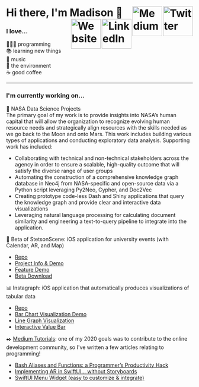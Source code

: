 # Hi there, I'm Madison 👋 [<img align="right" alt="Twitter" width="80px" src="https://img.shields.io/badge/twitter-%231DA1F2.svg?&style=for-the-badge&logo=twitter&logoColor=white" />](https://twitter.com/MadisonGipson4)[<img align="right" alt="Medium" width="80px" src="https://img.shields.io/badge/medium-%2312100E.svg?&style=for-the-badge&logo=medium&logoColor=white" />](https://medium.com/@mmgipson3)[<img align="right" alt="LinkedIn" width="80px" src="https://img.shields.io/badge/linkedin-%230077B5.svg?&style=for-the-badge&logo=linkedin&logoColor=white" />](https://www.linkedin.com/in/mgip/)[<img align="right" alt="Website" width="80px" src="https://img.shields.io/badge/website-%231ED760.svg?&style=for-the-badge&logoColor=white" />](https://madisongipson.com)

<!---[![Website](https://img.shields.io/badge/website-%231ED760.svg?&style=for-the-badge&logoColor=white)](https://madisongipson.com)     [![LinkedIn](https://img.shields.io/badge/linkedin-%230077B5.svg?&style=for-the-badge&logo=linkedin&logoColor=white)](https://www.linkedin.com/in/mgip/)     [![Medium](https://img.shields.io/badge/medium-%2312100E.svg?&style=for-the-badge&logo=medium&logoColor=white)](https://medium.com/@mmgipson3)     [![Twitter](https://img.shields.io/badge/twitter-%231DA1F2.svg?&style=for-the-badge&logo=twitter&logoColor=white)](https://twitter.com/MadisonGipson4)--->

### I love...  
👩🏻‍💻 programming  
📚 learning new things  
🎹 music  
🌿 the environment  
☕️ good coffee   

---

### I'm currently working on...  

🚀 NASA Data Science Projects  
The primary goal of my work is to provide insights into NASA’s human capital that will allow the organization to recognize evolving human resource needs and strategically align resources with the skills needed as we go back to the Moon and onto Mars. This work includes building various types of applications and conducting exploratory data analysis.
Supporting work has included:
- Collaborating with technical and non-technical stakeholders across the agency in order to ensure a scalable, high-quality outcome that will satisfy the diverse range of user groups
- Automating the construction of a comprehensive knowledge graph database in Neo4j from NASA-specific and open-source data via a Python script leveraging Py2Neo, Cypher, and Doc2Vec
- Creating prototype code-less Dash and Shiny applications that query the knowledge graph and provide clear and interactive data visualizations
- Leveraging natural language processing for calculating document similarity and engineering a text-to-query pipeline to integrate into the application.

📱 Beta of StetsonScene: iOS application for university events (with Calendar, AR, and Map)
- [Repo](https://github.com/ldhough/Stetson-Scene-Showcase)  
- [Project Info & Demo](https://www.youtube.com/watch?v=LQdyA4Y4_qM)  
- [Feature Demo](https://www.youtube.com/watch?v=Y0MAO182c0I)  
- [Beta Download](https://testflight.apple.com/join/KYifINaf)  

📊 Instagraph: iOS application that automatically produces visualizations of tabular data  
- [Repo](https://github.com/mgipson/Instagraph)  
- [Bar Chart Visualization Demo](https://www.youtube.com/watch?v=n56lA2_Rc4Y&feature=emb_logo)  
- [Line Graph Visualization](https://www.youtube.com/watch?v=WF4Gai-JpKY&feature=emb_logo)  
- [Interactive Value Bar](https://www.youtube.com/watch?v=pT0dG35hkLQ&feature=emb_logo)  

✒️ [Medium Tutorials](https://medium.com/@mmgipson3): one of my 2020 goals was to contribute to the online development community, so I've written a few articles relating to programming!  
- [Bash Aliases and Functions: a Programmer’s Productivity Hack](https://medium.com/dev-genius/bash-aliases-and-functions-a-programmers-productivity-hack-1027c65f37)  
- [Implementing AR in SwiftUI… without Storyboards](https://medium.com/dev-genius/implementing-ar-in-swiftui-without-storyboards-ec529ace7ab2)  
- [SwiftUI Menu Widget (easy to customize & integrate)](https://medium.com/dev-genius/swiftui-menu-widget-easy-to-customize-integrate-75a36f067d83)  
